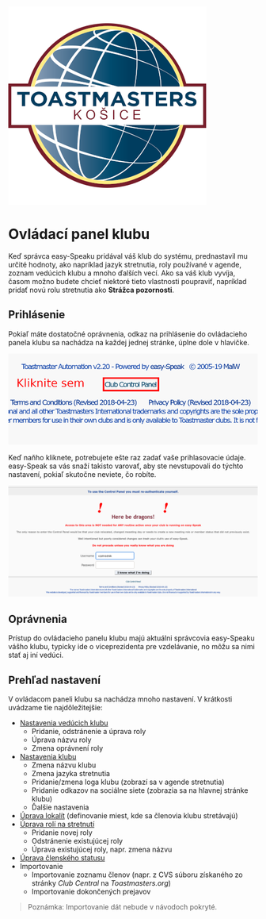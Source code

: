 ![Logo Toastmasters Košice][logo]
# Ovládací panel klubu
Keď správca easy-Speaku pridával váš klub do systému, prednastavil mu určité hodnoty, ako napríklad jazyk stretnutia, roly používané v agende, zoznam vedúcich klubu a mnoho ďalších vecí. Ako sa váš klub vyvíja, časom možno budete chcieť niektoré tieto vlastnosti poupraviť, napríklad pridať novú rolu stretnutia ako **Strážca pozornosti**.

## Prihlásenie
Pokiaľ máte dostatočné oprávnenia, odkaz na prihlásenie do ovládacieho panela klubu sa nachádza na každej jednej stránke, úplne dole v hlavičke.

![Odkaz na ovládací panel klubu][odkaz-na-klubovy-panel]

Keď naňho kliknete, potrebujete ešte raz zadať vaše prihlasovacie údaje. easy-Speak sa vás snaží takisto varovať, aby ste nevstupovali do týchto nastavení, pokiaľ skutočne neviete, čo robíte.

![Tu sú draci][tu-su-draci]

## Oprávnenia
Prístup do ovládacieho panelu klubu majú aktuálni správcovia easy-Speaku vášho klubu, typicky ide o viceprezidenta pre vzdelávanie, no môžu sa nimi stať aj iní vedúci.

## Prehľad nastavení
V ovládacom paneli klubu sa nachádza mnoho nastavení. V krátkosti uvádzame tie najdôležitejšie:
- [Nastavenia vedúcich klubu][nastavenia-veducich-klubu]
    - Pridanie, odstránenie a úprava roly
    - Úprava názvu roly
    - Zmena oprávnení roly
- [Nastavenia klubu][nastavenia-klubu]
    - Zmena názvu klubu
    - Zmena jazyka stretnutia
    - Pridanie/zmena loga klubu (zobrazí sa v agende stretnutia)
    - Pridanie odkazov na sociálne siete (zobrazia sa na hlavnej stránke klubu)
    - Ďalšie nastavenia
- [Úprava lokalít][uprava-lokalit] (definovanie miest, kde sa členovia klubu stretávajú)
- [Úprava rolí na stretnutí][uprava-roli-na-stretnuti]
    - Pridanie novej roly
    - Odstránenie existujúcej roly
    - Úprava existujúcej roly, napr. zmena názvu
- [Úprava členského statusu][uprava-clenskeho-statusu]
- Importovanie
    - Importovanie zoznamu členov (napr. z CVS súboru získaného zo stránky *Club Central* na *Toastmasters.org*)
    - Importovanie dokončených prejavov

> Poznámka: Importovanie dát nebude v návodoch pokryté.

[logo]: https://github.com/toastmasters-kosice/graficke-podklady/raw/master/Log%C3%A1/%C5%A0tandardn%C3%A9%20zmen%C5%A1en%C3%A9%20logo%20TMKE.png "Logo Toastmasters Košice"
[odkaz-na-klubovy-panel]: https://github.com/toastmasters-kosice/graficke-podklady/raw/master/Sn%C3%ADmky%20obrazovky/easy-Speak/Ovl%C3%A1dac%C3%AD%20panel%20klubu/Odkaz%20na%20ovl%C3%A1dac%C3%AD%20panel%20klubu.png "Odkaz na ovládací panel klubu"
[tu-su-draci]: https://github.com/toastmasters-kosice/graficke-podklady/raw/master/Sn%C3%ADmky%20obrazovky/easy-Speak/Ovl%C3%A1dac%C3%AD%20panel%20klubu/Tu%20s%C3%BA%20draci.png "Tu sú draci!"
[nastavenia-veducich-klubu]: 002%20Nastavenia%20ved%C3%BAcich%20klubu.md "Nastavenia vedúcich klubu"
[nastavenia-klubu]: 003%20Nastavenia%20klubu.md "Nastavenia klubu"
[uprava-lokalit]: 004%20%C3%9Aprava%20lokal%C3%ADt.md "Úprava lokalít"
[uprava-roli-na-stretnuti]: 005%20%C3%9Aprava%20rol%C3%AD%20na%20stretnut%C3%AD.md "Úprava rolí na stretnutí"
[uprava-clenskeho-statusu]: 006%20%C3%9Aprava%20%C4%8Dlensk%C3%A9ho%20statusu.md "Úprava členského statusu"